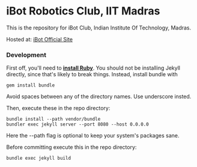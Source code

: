 # iBot Robotics Club, IIT Madras

This is the repository for iBot Club, Indian Institute Of Technology, Madras.

Hosted at: [iBot Official Site](https://ibotclub.github.io/)

### Development

First off, you'll need to **[install Ruby](https://www.digitalocean.com/community/tutorials/how-to-install-ruby-on-rails-with-rbenv-on-ubuntu-16-04)**. You should not be installing Jekyll directly, since that's likely to break things. Instead, install bundle with

```gem install bundle```

Avoid spaces between any of the directory names. Use underscore insted.

Then, execute these in the repo directory:

```
bundle install --path vendor/bundle
bundler exec jekyll server --port 8080 --host 0.0.0.0
```
Here the --path flag is optional to keep your system's packages sane.

Before committing execute this in the repo directory:
```
bundle exec jekyll build
```
